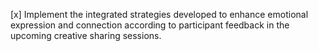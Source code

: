 [x] Implement the integrated strategies developed to enhance emotional expression and connection according to participant feedback in the upcoming creative sharing sessions.